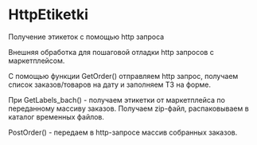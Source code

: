 # HttpEtiketki
Получение этикеток с помощью http запроса

Внешняя обработка для пошаговой отладки http запросов с маркетплейсом.

С помощью функции GetOrder() отправляем http запрос, получаем список заказов/товаров на дату и заполняем ТЗ на форме.

При GetLabels_bach() - получаем этикетки от маркетплейса по переданному массиву заказов. Получаем zip-файл, распаковываем в каталог временных файлов.

PostOrder() - передаем в http-запросе массив собранных заказов.

